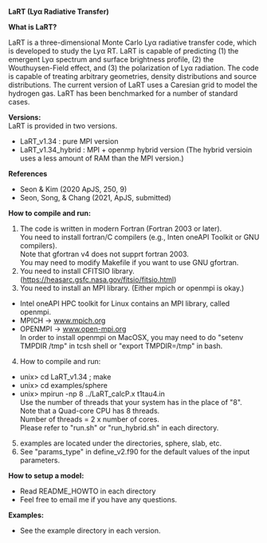 **LaRT (Ly&alpha; Radiative Transfer)**

**What is LaRT?**

LaRT is a three-dimensional Monte Carlo Ly&alpha; radiative transfer code, which is developed to study the Ly&alpha; RT. LaRT is capable of predicting (1) the emergent Ly&alpha; spectrum and surface brightness profile, (2) the Wouthuysen-Field effect, and (3) the polarization of Ly&alpha; radiation. The code is capable of treating arbitrary geometries, density distributions and source distributions. The current version of LaRT uses a Caresian grid to model the hydrogen gas. LaRT has been benchmarked for a number of standard cases.

**Versions:** \
LaRT is provided in two versions.
  - LaRT_v1.34 : pure MPI version
  - LaRT_v1.34_hybrid : MPI + openmp hybrid version (The hybrid versioin uses a less amount of RAM than the MPI version.)

**References**
  - Seon & Kim (2020 ApJS, 250, 9)
  - Seon, Song, & Chang (2021, ApJS, submitted)

**How to compile and run:**

1. The code is written in modern Fortran (Fortran 2003 or later).\
      You need to install fortran/C compilers (e.g., Inten oneAPI Toolkit or GNU compilers).\
      Note that gfortran v4 does not supprt fortran 2003.\
      You may need to modify Makefile if you want to use GNU gfortran.
2. You need to install CFITSIO library.\
(https://heasarc.gsfc.nasa.gov/fitsio/fitsio.html)
3. You need to install an MPI library. (Either mpich or openmpi is okay.)
  - Intel oneAPI HPC toolkit for Linux contains an MPI library, called openmpi.
  - MPICH   -> www.mpich.org
  - OPENMPI -> www.open-mpi.org \
   In order to install openmpi on MacOSX, you may need to do "setenv TMPDIR /tmp" in tcsh shell or "export TMPDIR=/tmp" in bash.
4. How to compile and run:
  - unix> cd LaRT_v1.34 ; make
  - unix> cd examples/sphere
  - unix> mpirun -np 8 ../LaRT_calcP.x t1tau4.in \
      Use the number of threads that your system has in the place of "8". \
      Note that a Quad-core CPU has 8 threads. \
      Number of threads = 2 x number of cores. \
      Please refer to "run.sh" or "run_hybrid.sh" in each directory.
5. examples are located under the directories, sphere, slab, etc.
6. See "params_type" in define_v2.f90 for the default values of the input parameters.

**How to setup a model:**
  - Read README_HOWTO in each directory
  - Feel free to email me if you have any questions.

**Examples:**
  - See the example directory in each version.
